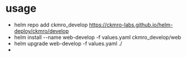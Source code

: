 
# usage

* helm repo add ckmro_develop https://ckmro-labs.github.io/helm-deploy/ckmro/develop
* helm install --name web-develop -f values.yaml ckmro_develop/web
* helm upgrade web-develop -f values.yaml ./
*
